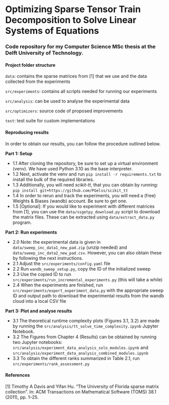 # Optimizing Sparse Tensor Train Decomposition to Solve Linear Systems of Equations

### Code repository for my Computer Science MSc thesis at the Delft University of Technology.

#### Project folder structure
```data```: contains the sparse matrices from [1] that we use and the data collected from the experiments


```src/experiments```: contains all scripts needed for running our experiments

```src/analysis```: can be used to analyse the experimental data

```src/optimizers```: source code of proposed improvements

```test```: test suite for custom implementations

#### Reproducing results
In order to obtain our results, you can follow the procedure outlined below.

**Part 1: Setup**

- 1.1 After cloning the repository, be sure to set up a virtual environment (venv). 
We have used Python 3.10 as the base interpreter.
- 1.2 Next, activate the venv and run ```pip install -r requirements.txt``` to install the bulk of the required libraries.
- 1.3 Additionally, you will need *scikit-tt*, that you can obtain by running:
```pip install git+https://github.com/PGelss/scikit_tt```
- 1.4 In order to rerun and track the experiments, you will need a (free) Weights & Biases (wandb) account.
Be sure to get one.
- 1.5 \[Optional\]: If you would like to experiment with different matrices from [1], 
you can use the ```data/ssgetpy_download.py``` script to download the matrix files. 
These can be extracted using ```data/extract_data.py``` program.

**Part 2: Run experiments**
- 2.0 Note: the experimental data is given in ```data/sweep_inc_data1_new_pad.zip``` (unzip needed) and 
```data/sweep_inc_data2_new_pad.csv```. However, you can also obtain these by following the next instructions.
- 2.1 Adjust the ```src/experiments/config.yaml``` file
- 2.2 Run ```wandb_sweep_setup.py```, copy the ID of the initialized sweep
- 2.3 Use the copied ID to run ```src/experiments/run_incremental_experiments.py``` (this will take a while)
- 2.4 When the experiments are finished, run ```src/experiments/export_experiment_data.py``` with the appropriate sweep 
ID and output path to download the experimental results from the wandb cloud into a local CSV file

**Part 3: Plot and analyse results**

- 3.1 The theoretical runtime complexity plots (Figures 3.1, 3.2) are made by running the
```src/analysis/tt_solve_time_complexity.ipynb``` Jupyter Notebook.
- 3.2 The Figures from Chapter 4 (Results) can be obtained by running two Jupyter notebooks:
```src/analysis/experiment_data_analysis_solo_modules.ipynb``` and 
```src/analysis/experiment_data_analysis_combined_modules.ipynb```
- 3.3 To obtain the different ranks summarized in Table 2.1, run ```src/experiments/rank_assessment.py```


#### References
[1] Timothy A Davis and Yifan Hu. “The University of Florida sparse matrix collection”. In: ACM
Transactions on Mathematical Software (TOMS) 38.1 (2011), pp. 1–25.
